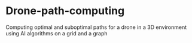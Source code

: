 # Drone-path-computing
Computing optimal and suboptimal paths for a drone in  a 3D environment using AI algorithms on a grid and a graph

